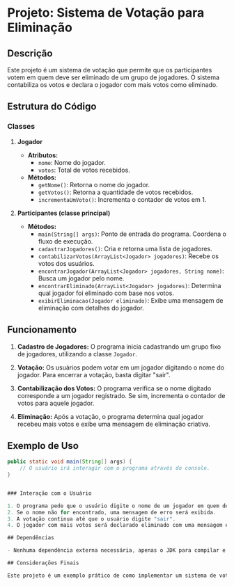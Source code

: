 

# Projeto: Sistema de Votação para Eliminação

## Descrição

Este projeto é um sistema de votação que permite que os participantes votem em quem deve ser eliminado de um grupo de jogadores. O sistema contabiliza os votos e declara o jogador com mais votos como eliminado.

## Estrutura do Código

### Classes

1. **Jogador**
   - **Atributos:**
     - `nome`: Nome do jogador.
     - `votos`: Total de votos recebidos.
   - **Métodos:**
     - `getNome()`: Retorna o nome do jogador.
     - `getVotos()`: Retorna a quantidade de votos recebidos.
     - `incrementaUmVoto()`: Incrementa o contador de votos em 1.

2. **Participantes (classe principal)**
   - **Métodos:**
     - `main(String[] args)`: Ponto de entrada do programa. Coordena o fluxo de execução.
     - `cadastrarJogadores()`: Cria e retorna uma lista de jogadores.
     - `contabilizarVotos(ArrayList<Jogador> jogadores)`: Recebe os votos dos usuários.
     - `encontrarJogador(ArrayList<Jogador> jogadores, String nome)`: Busca um jogador pelo nome.
     - `encontrarEliminado(ArrayList<Jogador> jogadores)`: Determina qual jogador foi eliminado com base nos votos.
     - `exibirEliminacao(Jogador eliminado)`: Exibe uma mensagem de eliminação com detalhes do jogador.

## Funcionamento

1. **Cadastro de Jogadores:** O programa inicia cadastrando um grupo fixo de jogadores, utilizando a classe `Jogador`.
  
2. **Votação:** Os usuários podem votar em um jogador digitando o nome do jogador. Para encerrar a votação, basta digitar "sair".
  
3. **Contabilização dos Votos:** O programa verifica se o nome digitado corresponde a um jogador registrado. Se sim, incrementa o contador de votos para aquele jogador.
  
4. **Eliminação:** Após a votação, o programa determina qual jogador recebeu mais votos e exibe uma mensagem de eliminação criativa.

## Exemplo de Uso

```java
public static void main(String[] args) {
    // O usuário irá interagir com o programa através do console.
}


### Interação com o Usuário

1. O programa pede que o usuário digite o nome de um jogador em quem deseja votar.
2. Se o nome não for encontrado, uma mensagem de erro será exibida.
3. A votação continua até que o usuário digite "sair".
4. O jogador com mais votos será declarado eliminado com uma mensagem especial.

## Dependências

- Nenhuma dependência externa necessária, apenas o JDK para compilar e executar o código.

## Considerações Finais

Este projeto é um exemplo prático de como implementar um sistema de votação simples em Java. Ele pode ser expandido para incluir mais funcionalidades, como a possibilidade de reiniciar a votação, adicionar mais jogadores dinamicamente, ou até mesmo salvar resultados em um banco de dados.
